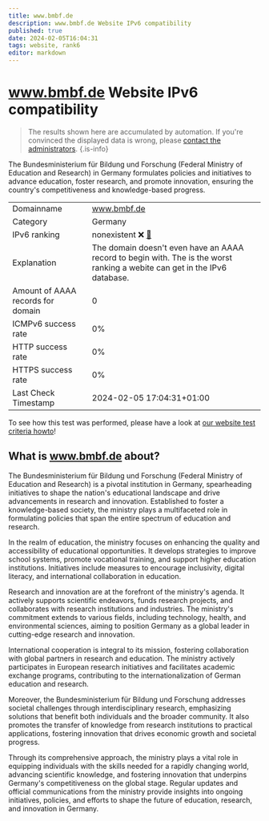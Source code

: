 ```yaml
---
title: www.bmbf.de
description: www.bmbf.de Website IPv6 compatibility
published: true
date: 2024-02-05T16:04:31
tags: website, rank6
editor: markdown
---
```


# www.bmbf.de Website IPv6 compatibility

> The results shown here are accumulated by automation. If you're convinced the displayed data is wrong, please [contact the administrators](/howto/chat). 
{.is-info}

The Bundesministerium für Bildung und Forschung (Federal Ministry of Education and Research) in Germany formulates policies and initiatives to advance education, foster research, and promote innovation, ensuring the country's competitiveness and knowledge-based progress.


|   |   |
| - | - |
| Domainname | www.bmbf.de
| Category | Germany |
| IPv6 ranking | nonexistent :x: [🔗](/howto/ranking) |
| Explanation | The domain doesn't even have an AAAA record to begin with. The is the worst ranking a webite can get in the IPv6 database. |
| Amount of AAAA records for domain | 0 |
| ICMPv6 success rate | 0%|
| HTTP success rate | 0% |
| HTTPS success rate | 0% |
| Last Check Timestamp | 2024-02-05 17:04:31+01:00 |

To see how this test was performed, please have a look at [our website test criteria howto](/howto/testcriteria/website)!


## What is www.bmbf.de about?
The Bundesministerium für Bildung und Forschung (Federal Ministry of Education and Research) is a pivotal institution in Germany, spearheading initiatives to shape the nation's educational landscape and drive advancements in research and innovation. Established to foster a knowledge-based society, the ministry plays a multifaceted role in formulating policies that span the entire spectrum of education and research.

In the realm of education, the ministry focuses on enhancing the quality and accessibility of educational opportunities. It develops strategies to improve school systems, promote vocational training, and support higher education institutions. Initiatives include measures to encourage inclusivity, digital literacy, and international collaboration in education.

Research and innovation are at the forefront of the ministry's agenda. It actively supports scientific endeavors, funds research projects, and collaborates with research institutions and industries. The ministry's commitment extends to various fields, including technology, health, and environmental sciences, aiming to position Germany as a global leader in cutting-edge research and innovation.

International cooperation is integral to its mission, fostering collaboration with global partners in research and education. The ministry actively participates in European research initiatives and facilitates academic exchange programs, contributing to the internationalization of German education and research.

Moreover, the Bundesministerium für Bildung und Forschung addresses societal challenges through interdisciplinary research, emphasizing solutions that benefit both individuals and the broader community. It also promotes the transfer of knowledge from research institutions to practical applications, fostering innovation that drives economic growth and societal progress.

Through its comprehensive approach, the ministry plays a vital role in equipping individuals with the skills needed for a rapidly changing world, advancing scientific knowledge, and fostering innovation that underpins Germany's competitiveness on the global stage. Regular updates and official communications from the ministry provide insights into ongoing initiatives, policies, and efforts to shape the future of education, research, and innovation in Germany.


